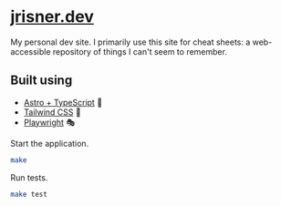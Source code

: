 # [jrisner.dev](https://jrisner.dev)

My personal dev site. I primarily use this site for cheat sheets: a web-accessible repository of things I can't seem to remember.

## Built using

- [Astro + TypeScript](https://astro.build/) :rocket:
- [Tailwind CSS](https://tailwindcss.com/) :dash:
- [Playwright](https://playwright.dev) :performing_arts:

Start the application.

```sh
make
```

Run tests.

```sh
make test
```
